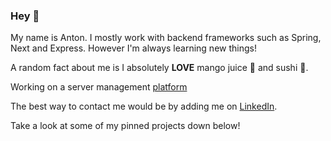 ### Hey 👋

My name is Anton. I mostly work with backend frameworks such as Spring, Next and Express. However I'm always learning new things!

A random fact about me is I absolutely **LOVE** mango juice 🥭 and sushi 🍣.

Working on a server management [platform](http://controlserverhosting.com/)

The best way to contact me would be by adding me on [LinkedIn](https://www.linkedin.com/in/antonre/).

Take a look at some of my pinned projects down below!



<!--
**icepaq/icepaq** is a ✨ _special_ ✨ repository because its `README.md` (this file) appears on your GitHub profile.

Here are some ideas to get you started:

- 🔭 I’m currently working on ...
- 🌱 I’m currently learning ...
- 👯 I’m looking to collaborate on ...
- 🤔 I’m looking for help with ...
- 💬 Ask me about ...
- 📫 How to reach me: ...
- 😄 Pronouns: ...
- ⚡ Fun fact: ...
-->
